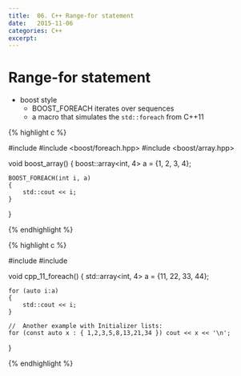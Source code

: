 ```yaml
---
title:  06. C++ Range-for statement
date:   2015-11-06
categories: C++ 
excerpt:
---
```


# Range-for statement
  * boost style
    * BOOST_FOREACH iterates over sequences
    * a macro that simulates the `std::foreach` from C++11

{% highlight c %}
  
#include <iostream>
#include <boost/foreach.hpp>
#include <boost/array.hpp>

void boost_array()
{
    boost::array<int, 4> a = {1, 2, 3, 4};
    
    BOOST_FOREACH(int i, a)
    {
        std::cout << i;
    }
}

{% endhighlight %}

{% highlight c %}

#include <iostream>
#include <array>

void cpp_11_foreach()
{
    std::array<int, 4> a = {11, 22, 33, 44};

    for (auto i:a)
    {
        std::cout << i;
    }
    
    //  Another example with Initializer lists:
    for (const auto x : { 1,2,3,5,8,13,21,34 }) cout << x << '\n';
}

{% endhighlight %}
